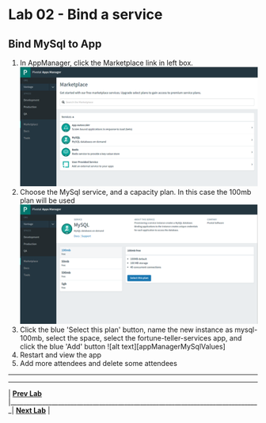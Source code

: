 [vsCodeStartupCs]: img/vsCodeStartupCs.png " "
[appManagerMarketplace]: img/appManagerMarketplace.png " "
[appManagerMySql]: img/appManagerMySql.png " "
[vsCodeManifest]: img/vsCodeManifest.png " "

# Lab 02 - Bind a service

## Bind MySql to App
1. In AppManager, click the Marketplace link in left box.
![alt text][appManagerMarketplace]
2. Choose the MySql service, and a capacity plan. In this case the 100mb plan will be used
![alt text][appManagerMySql]
3. Click the blue 'Select this plan' button, name the new instance as mysql-100mb, select the <STUDENT-X> space, select the fortune-teller-services app, and click the blue 'Add' button
![alt text][appManagerMySqlValues]
4. Restart and view the app
5. Add more attendees and delete some attendees



___

___
| **[Prev Lab](../Lab-01/README.md)** |_______________________________________________________________________________| **[Next Lab](../Lab-03/README.md)** |
